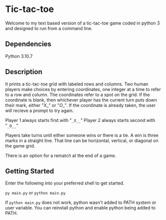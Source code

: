# Tic-tac-toe

Welcome to my text based version of a tic-tac-toe game coded in python 3 and designed to run from a command line.


## Dependencies

Python 3.10.7

## Description

It prints a tic-tac-toe grid with labeled rows and columns. Two human players make choices by entering coordinates,
one integer at a time to refer to a row and column. The coordinates refer to a spot on the grid. If the coordinate is blank,
then whichever player has the current turn puts down their mark, either "_X__" or "_O__". If the coordinate is already taken,
the user will recieve a prompt to try again.

Player 1 always starts first with "`_X__`"
Player 2 always starts second with "`_O__`"

Players take turns until either someone wins or there is a tie.
A win is three marks in a straight line. That line can be horizontal, vertical, or diagonal on the game grid.

There is an option for a rematch at the end of a game.

## Getting Started

Enter the following into your preferred shell to get started.

`py main.py` or `python main.py`

If `python main.py` does not work, python wasn't added to PATH system or user  variable.
You can reinstall python and enable python being added to PATH.
